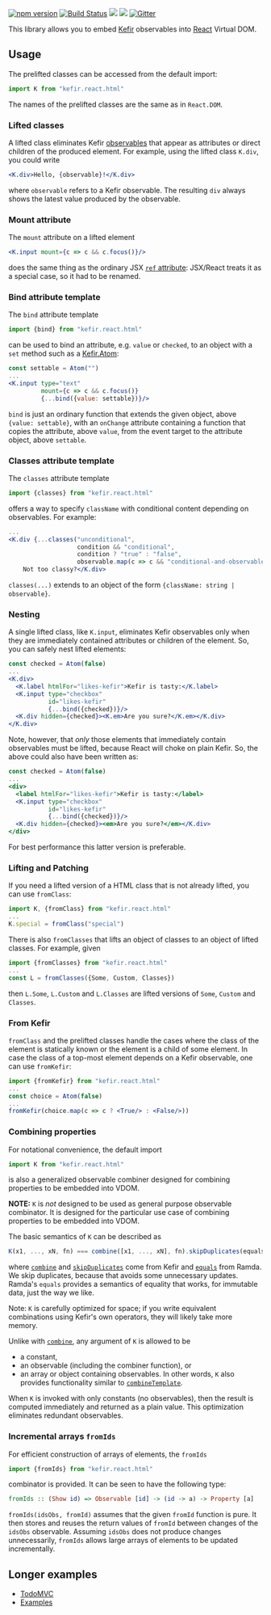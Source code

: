[![npm version](https://badge.fury.io/js/kefir.react.html.svg)](http://badge.fury.io/js/kefir.react.html) [![Build Status](https://travis-ci.org/calmm-js/kefir.react.html.svg?branch=master)](https://travis-ci.org/calmm-js/kefir.react.html) [![](https://david-dm.org/calmm-js/kefir.react.html.svg)](https://david-dm.org/calmm-js/kefir.react.html) [![](https://david-dm.org/calmm-js/kefir.react.html/dev-status.svg)](https://david-dm.org/calmm-js/kefir.react.html#info=devDependencies) [![Gitter](https://img.shields.io/gitter/room/calmm-js/chat.js.svg?style=flat-square)](https://gitter.im/calmm-js/chat)

This library allows you to embed [Kefir](http://rpominov.github.io/kefir/)
observables into [React](https://facebook.github.io/react/) Virtual DOM.

## Usage

The prelifted classes can be accessed from the default import:

```jsx
import K from "kefir.react.html"
```

The names of the prelifted classes are the same as in `React.DOM`.

### Lifted classes

A lifted class eliminates Kefir
[observables](http://rpominov.github.io/kefir/#about-observables) that appear as
attributes or direct children of the produced element.  For example, using the
lifted class `K.div`, you could write

```jsx
<K.div>Hello, {observable}!</K.div>
```

where `observable` refers to a Kefir observable.  The resulting `div` always
shows the latest value produced by the observable.

### Mount attribute

The `mount` attribute on a lifted element

```jsx
<K.input mount={c => c && c.focus()}/>
```

does the same thing as the ordinary JSX
[`ref` attribute](https://facebook.github.io/react/docs/more-about-refs.html#the-ref-callback-attribute):
JSX/React treats it as a special case, so it had to be renamed.

### Bind attribute template

The `bind` attribute template

```jsx
import {bind} from "kefir.react.html"
```

can be used to bind an attribute, e.g. `value` or `checked`, to an object with a
`set` method such as a [Kefir.Atom](https://github.com/calmm-js/kefir.atom):

```jsx
const settable = Atom("")
...
<K.input type="text"
         mount={c => c && c.focus()}
         {...bind({value: settable})}/>
```

`bind` is just an ordinary function that extends the given object, above
`{value: settable}`, with an `onChange` attribute containing a function that
copies the attribute, above `value`, from the event target to the attribute
object, above `settable`.

### Classes attribute template

The `classes` attribute template

```jsx
import {classes} from "kefir.react.html"
```

offers a way to specify `className` with conditional content depending on
observables.  For example:

```jsx
...
<K.div {...classes("unconditional",
                   condition && "conditional",
                   condition ? "true" : "false",
                   observable.map(c => c && "conditional-and-observable"))}>
    Not too classy?</K.div>
```

`classes(...)` extends to an object of the form `{className: string |
observable}`.

### Nesting

A single lifted class, like `K.input`, eliminates Kefir observables only when
they are immediately contained attributes or children of the element.  So, you
can safely nest lifted elements:

```jsx
const checked = Atom(false)
...
<K.div>
  <K.label htmlFor="likes-kefir">Kefir is tasty:</K.label>
  <K.input type="checkbox"
           id="likes-kefir"
           {...bind({checked})}/>
  <K.div hidden={checked}><K.em>Are you sure?</K.em></K.div>
</K.div>
```

Note, however, that *only* those elements that immediately contain observables
must be lifted, because React will choke on plain Kefir.  So, the above could
also have been written as:

```jsx
const checked = Atom(false)
...
<div>
  <label htmlFor="likes-kefir">Kefir is tasty:</label>
  <K.input type="checkbox"
           id="likes-kefir"
           {...bind({checked})}/>
  <K.div hidden={checked}><em>Are you sure?</em></K.div>
</div>
```

For best performance this latter version is preferable.

### Lifting and Patching

If you need a lifted version of a HTML class that is not already lifted, you can
use `fromClass`:

```jsx
import K, {fromClass} from "kefir.react.html"
...
K.special = fromClass("special")
```

There is also `fromClasses` that lifts an object of classes to an object of
lifted classes.  For example, given

```jsx
import {fromClasses} from "kefir.react.html"
...
const L = fromClasses({Some, Custom, Classes})
```

then `L.Some`, `L.Custom` and `L.Classes` are lifted versions of `Some`,
`Custom` and `Classes`.

### From Kefir

`fromClass` and the prelifted classes handle the cases where the class of the
element is statically known or the element is a child of some element.  In case
the class of a top-most element depends on a Kefir observable, one can use
`fromKefir`:

```jsx
import {fromKefir} from "kefir.react.html"
...
const choice = Atom(false)
...
fromKefir(choice.map(c => c ? <True/> : <False/>))
```

### Combining properties

For notational convenience, the default import

```jsx
import K from "kefir.react.html"
```

is also a generalized observable combiner designed for combining properties to
be embedded into VDOM.

**NOTE:** `K` is *not* designed to be used as general purpose observable
combinator.  It is designed for the particular use case of combining properties
to be embedded into VDOM.

The basic semantics of `K` can be described as

```js
K(x1, ..., xN, fn) === combine([x1, ..., xN], fn).skipDuplicates(equals)
```

where [`combine`](http://rpominov.github.io/kefir/#combine) and
[`skipDuplicates`](http://rpominov.github.io/kefir/#skip-duplicates) come from
Kefir and [`equals`](http://ramdajs.com/0.19.0/docs/#equals) from Ramda.  We
skip duplicates, because that avoids some unnecessary updates.  Ramda's `equals`
provides a semantics of equality that works, for immutable data, just the way we
like.

Note: `K` is carefully optimized for space; if you write equivalent combinations
using Kefir's own operators, they will likely take more memory.

Unlike with [`combine`](http://rpominov.github.io/kefir/#combine), any argument
of `K` is allowed to be
* a constant,
* an observable (including the combiner function), or
* an array or object containing observables.
In other words, `K` also provides functionality similar to
[`combineTemplate`](https://github.com/baconjs/bacon.js#bacon-combinetemplate).

When `K` is invoked with only constants (no observables), then the result is
computed immediately and returned as a plain value.  This optimization
eliminates redundant observables.

### Incremental arrays `fromIds`

For efficient construction of arrays of elements, the `fromIds`

```jsx
import {fromIds} from "kefir.react.html"
```

combinator is provided.  It can be seen to have the following type:

```haskell
fromIds :: (Show id) => Observable [id] -> (id -> a) -> Property [a]
```

`fromIds(idsObs, fromId)` assumes that the given `fromId` function is pure.  It
then stores and reuses the return values of `fromId` between changes of the
`idsObs` observable.  Assuming `idsObs` does not produce changes unnecessarily,
`fromIds` allows large arrays of elements to be updated incrementally.

## Longer examples

* [TodoMVC](https://github.com/calmm-js/kral-todomvc)
* [Examples](https://github.com/calmm-js/kral-examples)
